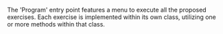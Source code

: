 The 'Program' entry point features a menu to execute all the proposed exercises. Each exercise is implemented within its own class, utilizing one or more methods within that class.